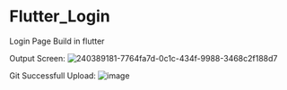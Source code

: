 # Flutter_Login
Login Page Build in flutter

Output Screen:
![240389181-7764fa7d-0c1c-434f-9988-3468c2f188d7](https://github.com/AqeelaUrooj/Flutter_Login/assets/38668564/700d1308-f918-4c2a-b16f-a7c49437a97f)

Git Successfull Upload:
![image](https://github.com/AqeelaUrooj/Flutter_Login/assets/38668564/852f4a8c-82b1-4227-ad3b-a15ad0ebb6e4)
